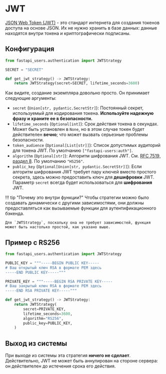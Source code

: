 # JWT

[JSON Web Token (JWT)](https://jwt.io/introduction) - это стандарт интернета для создания токенов доступа на основе JSON. Их не нужно хранить в базе данных: данные находятся внутри токена и криптографически подписаны.

## Конфигурация

```py
from fastapi_users.authentication import JWTStrategy

SECRET = "SECRET"

def get_jwt_strategy() -> JWTStrategy:
    return JWTStrategy(secret=SECRET, lifetime_seconds=3600)
```

Как видите, создание экземпляра довольно просто. Он принимает следующие аргументы:

- `secret` (`Union[str, pydantic.SecretStr]`): Постоянный секрет, используемый для кодирования токена. **Используйте надежную фразу и храните ее в безопасности.**
- `lifetime_seconds` (`Optional[int]`): Срок действия токена в секундах. Может быть установлен в `None`, но в этом случае токен будет действителен **вечно**; что может вызвать серьезные проблемы безопасности.
- `token_audience` (`Optional[List[str]]`): Список допустимых аудиторий для токена JWT. По умолчанию `["fastapi-users:auth"]`.
- `algorithm` (`Optional[str]`): Алгоритм шифрования JWT. См. [RFC 7519, раздел 8](https://datatracker.ietf.org/doc/html/rfc7519#section-8). По умолчанию `"HS256"`.
- `public_key` (`Optional[Union[str, pydantic.SecretStr]]`): Если алгоритм шифрования JWT требует пару ключей вместо простого секрета, здесь можно предоставить ключ для **дешифровки** JWT. Параметр `secret` всегда будет использоваться для **шифрования** JWT.

!!! tip "Почему это внутри функции?"
    Чтобы стратегии можно было создавать динамически с другими зависимостями, они должны предоставляться как вызываемые функции для аутентификационного бэкенда.

    Для `JWTStrategy`, поскольку она не требует зависимостей, функция может быть настолько простой, как указано выше.

## Пример с RS256

```py
from fastapi_users.authentication import JWTStrategy

PUBLIC_KEY = """-----BEGIN PUBLIC KEY-----
# Ваш открытый ключ RSA в формате PEM здесь
-----END PUBLIC KEY-----"""

PRIVATE_KEY = """-----BEGIN RSA PRIVATE KEY-----
# Ваш закрытый ключ RSA в формате PEM здесь
-----END RSA PRIVATE KEY-----"""

def get_jwt_strategy() -> JWTStrategy:
    return JWTStrategy(
        secret=PRIVATE_KEY, 
        lifetime_seconds=3600,
        algorithm="RS256",
        public_key=PUBLIC_KEY,
    )
```

## Выход из системы

При выходе из системы эта стратегия **ничего не сделает**. Действительно, JWT не может быть аннулирован на стороне сервера: он действителен до истечения срока его действия.